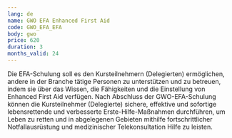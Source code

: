 ```yaml
---
lang: de
name: GWO EFA Enhanced First Aid
code: GWO_EFA_EFA
body: gwo
price: 620
duration: 3
months_valid: 24
---
```


Die EFA-Schulung soll es den Kursteilnehmern (Delegierten) ermöglichen, andere in der Branche tätige Personen zu unterstützen und zu betreuen, indem sie über das Wissen, die Fähigkeiten und die Einstellung von Enhanced First Aid verfügen. Nach Abschluss der GWO-EFA-Schulung können die Kursteilnehmer (Delegierte) sichere, effektive und sofortige lebensrettende und verbesserte Erste-Hilfe-Maßnahmen durchführen, um Leben zu retten und in abgelegenen Gebieten mithilfe fortschrittlicher Notfallausrüstung und medizinischer Telekonsultation Hilfe zu leisten.